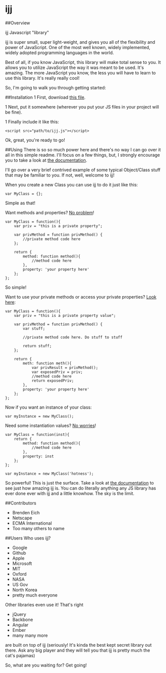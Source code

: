 ijj
===


##Overview

ijj Javascript "library"

ijj is super small, super light-weight, and gives you all of the flexibility and power of JavaScript. One of the most well known, widely implemented, widely adopted programming languages in the world.

Best of all, if you know JavaScript, this library will make total sense to you. It allows you to utilize JavaScript the way it was meant to be used. It's amazing. The more JavaScript you know, the less you will have to learn to use this library. It's really really cool!

So, I'm going to walk you through getting started:

##Installation
1 First, download [this file](https://raw.github.com/cmcculloh/ijj/master/dist/ijj.js).

1 Next, put it somewhere (wherever you put your JS files in your project will be fine).

1 Finally include it like this:

    <script src="path/to/ijj.js"></script>


Ok, great, you're ready to go!

##Using
There is so so much power here and there's no way I can go over it all in this simple readme. I'll focus on a few things, but, I strongly encourage you to take a look at [the documentation](https://developer.mozilla.org/en-US/docs/Web/JavaScript/Guide/JavaScript_Overview).

I'll go over a very brief contrived example of some typical Object/Class stuff that may be familiar to you. If not, well, welcome to ijj!

When you create a new Class you can use ijj to do it just like this:

    var MyClass = {};


Simple as that!

Want methods and properties? [No problem](http://jsbin.com/eRIMoju/1/edit?js,console)!

	var MyClass = function(){
		var priv = "this is a private property";

		var privMethod = function privMethod() {
			//private method code here
		};

		return {
			method: function method(){
				//method code here
			},
			property: 'your property here'
		};
	};

So simple!

Want to use your private methods or access your private properties? [Look here](http://jsbin.com/OdUDuVi/1/edit?js,console):

	var MyClass = function(){
		var priv = "this is a private property value";

		var privMethod = function privMethod() {
			var stuff;

			//private method code here. Do stuff to stuff

			return stuff;
		};

		return {
			meth: function meth(){
				var privResult = privMethod();
				var exposedPriv = priv;
				//method code here
				return exposedPriv;
			},
			property: 'your property here'
		};
	};

Now if you want an instance of your class:

	var myInstance = new MyClass();


Need some instantiation values? [No worries](http://jsbin.com/aJIPige/1/edit?js,console)!

	var MyClass = function(inst){
		return {
			method: function method(){
				//method code here
			},
			property: inst
		};
	};

	var myInstance = new MyClass('hotness');


So powerful! This is just the surface. Take a look at [the documentation](https://developer.mozilla.org/en-US/docs/Web/JavaScript/Guide/JavaScript_Overview) to see just how amazing ijj is. You can do literally anything any JS library has ever done ever with ijj and a little knowhow. The sky is the limit.

##Contributors
* Brenden Eich
* Netscape
* ECMA International
* Too many others to name


##Users
Who uses ijj?
* Google
* Github
* Apple
* Microsoft
* MIT
* Oxford
* NASA
* US Gov
* North Korea
* pretty much everyone

Other libraries even use it! That's right
* jQuery
* Backbone
* Angular
* Ember
* many many more

are built on top of ijj (seriously! It's kinda the best kept secret library out there. Ask any big player and they will tell you that ijj is pretty much the cat's pajamas)

So, what are you waiting for? Get going!